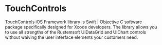 # TouchControls
TouchControls iOS Framework library is Swift | Objective C software package specifically designed for Xcode developers.
The library allows you to use all strengths of the Rustemsoft UIDataGrid and UIChart controls without waiving the user interface elements your customers need.
